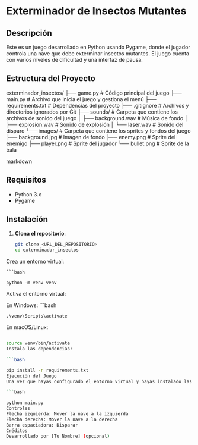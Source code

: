 # Exterminador de Insectos Mutantes

## Descripción
Este es un juego desarrollado en Python usando Pygame, donde el jugador controla una nave que debe exterminar insectos mutantes. El juego cuenta con varios niveles de dificultad y una interfaz de pausa.

## Estructura del Proyecto

exterminador_insectos/ ├── game.py # Código principal del juego ├── main.py # Archivo que inicia el juego y gestiona el menú ├── requirements.txt # Dependencias del proyecto ├── .gitignore # Archivos y directorios ignorados por Git ├── sounds/ # Carpeta que contiene los archivos de sonido del juego │ ├── background.wav # Música de fondo │ ├── explosion.wav # Sonido de explosión │ └── laser.wav # Sonido del disparo └── images/ # Carpeta que contiene los sprites y fondos del juego ├── background.jpg # Imagen de fondo ├── enemy.png # Sprite del enemigo ├── player.png # Sprite del jugador └── bullet.png # Sprite de la bala

markdown


## Requisitos
- Python 3.x
- Pygame

## Instalación

1. **Clona el repositorio**:
   ```bash
   git clone <URL_DEL_REPOSITORIO>
   cd exterminador_insectos
Crea un entorno virtual:

    ```bash
    
    python -m venv venv
Activa el entorno virtual:

En Windows:
    ```bash
    
    .\venv\Scripts\activate
En macOS/Linux:
```bash

source venv/bin/activate
Instala las dependencias:

```bash

pip install -r requirements.txt
Ejecución del Juego
Una vez que hayas configurado el entorno virtual y hayas instalado las dependencias, puedes ejecutar el juego con el siguiente comando:

```bash

python main.py
Controles
Flecha izquierda: Mover la nave a la izquierda
Flecha derecha: Mover la nave a la derecha
Barra espaciadora: Disparar
Créditos
Desarrollado por [Tu Nombre] (opcional)